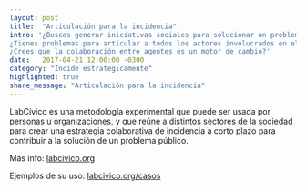 ```yaml
---
layout: post
title:  "Articulación para la incidencia"
intro: '¿Buscas generar iniciativas sociales para solucionar un problema público?
¿Tienes problemas para articular a todos los actores involucrados en el tema?
¿Crees que la colaboración entre agentes es un motor de cambio?'
date:   2017-04-21 12:00:00 -0300
category: "Incide estrategicamente"
highlighted: true
share_message: "Articulación para la incidencia"
---
```



LabCívico es una metodología experimental que puede ser usada por personas u organizaciones, y que reúne a distintos sectores de la sociedad para crear una estrategia colaborativa de incidencia a corto plazo para contribuir a la solución de un problema público.

Más info: [labcivico.org](https://labcivico.org)

Ejemplos de su uso: [labcivico.org/casos](https://labcivico.org/casos.html)
